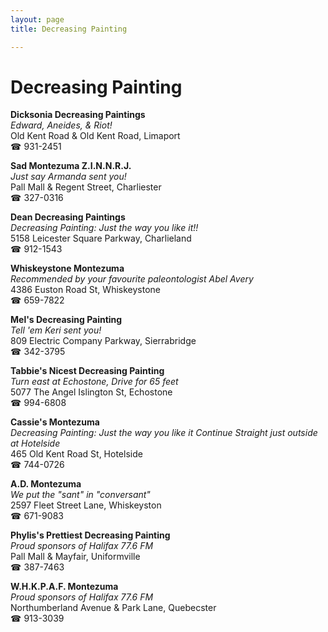 ```yaml
---
layout: page 
title: Decreasing Painting

---
```



# Decreasing Painting


 **Dicksonia Decreasing Paintings**  
_Edward, Aneides, & Riot!_  
Old Kent Road & Old Kent Road, Limaport  
☎ 931-2451

**Sad Montezuma Z.I.N.N.R.J.**  
_Just say Armanda sent you!_  
Pall Mall & Regent Street, Charliester  
☎ 327-0316

**Dean Decreasing Paintings**  
_Decreasing Painting: Just the way you like it!!_  
5158 Leicester Square Parkway, Charlieland  
☎ 912-1543

**Whiskeystone Montezuma**  
_Recommended by your favourite paleontologist Abel Avery_  
4386 Euston Road St, Whiskeystone  
☎ 659-7822

**Mel's Decreasing Painting**  
_Tell 'em Keri sent you!_  
809 Electric Company Parkway, Sierrabridge  
☎ 342-3795

**Tabbie's Nicest Decreasing Painting**  
_Turn east at Echostone, Drive for 65 feet_  
5077 The Angel Islington St, Echostone  
☎ 994-6808

**Cassie's Montezuma**  
_Decreasing Painting: Just the way you like it 
Continue Straight just outside at Hotelside_  
465 Old Kent Road St, Hotelside  
☎ 744-0726

**A.D. Montezuma**  
_We put the "sant" in "conversant"_  
2597 Fleet Street Lane, Whiskeyston  
☎ 671-9083

**Phylis's Prettiest Decreasing Painting**  
_Proud sponsors of Halifax 77.6 FM_  
Pall Mall & Mayfair, Uniformville  
☎ 387-7463

**W.H.K.P.A.F. Montezuma**  
_Proud sponsors of Halifax 77.6 FM_  
Northumberland Avenue & Park Lane, Quebecster  
☎ 913-3039

